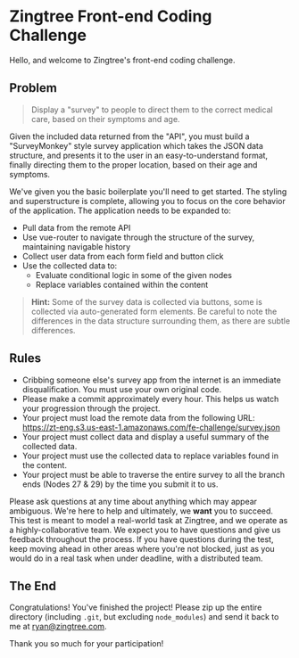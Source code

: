 # Zingtree Front-end Coding Challenge

Hello, and welcome to Zingtree's front-end coding challenge.

## Problem
> Display a "survey" to people to direct them to the correct medical care, based on their symptoms and age.

Given the included data returned from the "API", you must build a "SurveyMonkey" style survey application which takes the JSON data structure, and presents it to the user in an easy-to-understand format, finally directing them to the proper location, based on their age and symptoms.

We've given you the basic boilerplate you'll need to get started.  The styling and superstructure is complete, allowing you to focus on the core behavior of the application.  The application needs to be expanded to:
- Pull data from the remote API
- Use vue-router to navigate through the structure of the survey, maintaining navigable history
- Collect user data from each form field and button click
- Use the collected data to:
    - Evaluate conditional logic in some of the given nodes
    - Replace variables contained within the content

> **Hint:** Some of the survey data is collected via buttons, some is collected via auto-generated form elements.  Be careful to note the differences in the data structure surrounding them, as there are subtle differences.

## Rules

- Cribbing someone else's survey app from the internet is an immediate disqualification.  You must use your own original code.
- Please make a commit approximately every hour.  This helps us watch your progression through the project.
- Your project must load the remote data from the following URL: https://zt-eng.s3.us-east-1.amazonaws.com/fe-challenge/survey.json
- Your project must collect data and display a useful summary of the collected data.
- Your project must use the collected data to replace variables found in the content.
- Your project must be able to traverse the entire survey to all the branch ends (Nodes 27 & 29) by the time you submit it to us.

Please ask questions at any time about anything which may appear ambiguous.  We're here to help and ultimately, we **want** you to succeed.  This test is meant to model a real-world task at Zingtree, and we operate as a highly-collaborative team.  We expect you to have questions and give us feedback throughout the process.  If you have questions during the test, keep moving ahead in other areas where you're not blocked, just as you would do in a real task when under deadline, with a distributed team.

## The End

Congratulations!  You've finished the project!  Please zip up the entire directory (including `.git`, but excluding `node_modules`) and send it back to me at ryan@zingtree.com.

Thank you so much for your participation!